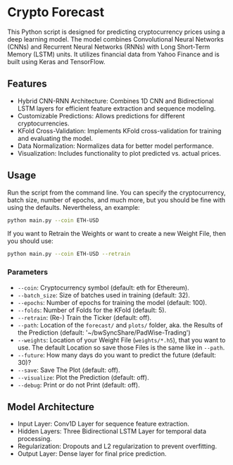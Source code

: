 # Crypto Forecast

This Python script is designed for predicting cryptocurrency prices using a deep learning model. The model combines Convolutional Neural Networks (CNNs) and Recurrent Neural Networks (RNNs) with Long Short-Term Memory (LSTM) units. It utilizes financial data from Yahoo Finance and is built using Keras and TensorFlow.

## Features

- Hybrid CNN-RNN Architecture: Combines 1D CNN and Bidirectional LSTM layers for efficient feature extraction and sequence modeling.
- Customizable Predictions: Allows predictions for different cryptocurrencies.
- KFold Cross-Validation: Implements KFold cross-validation for training and evaluating the model.
- Data Normalization: Normalizes data for better model performance.
- Visualization: Includes functionality to plot predicted vs. actual prices.

## Usage

Run the script from the command line. You can specify the cryptocurrency, batch size, number of epochs, and much more, but you should be fine with using the defaults. Nevertheless, an example:

```bash 
python main.py --coin ETH-USD
```

If you want to Retrain the Weights or want to create a new Weight File, then you should use:

```bash 
python main.py --coin ETH-USD --retrain
```

### Parameters

- `--coin`: Cryptocurrency symbol (default: eth for Ethereum).
- `--batch_size`: Size of batches used in training (default: 32).
- `--epochs`: Number of epochs for training the model (default: 100).
- `--folds`: Number of Folds for the KFold (default: 5).
- `--retrain`: (Re-) Train the Ticker (default: off).
- `--path`: Location of the `forecast/` and `plots/` folder, aka. the Results of the Prediction (default: '~/bwSyncShare/PadWise-Trading')
- `--weights`: Location of your Weight File (`weights/*.h5`), that you want to use. The default Location so save those Files is the same like in `--path`.
- `--future`: How many days do you want to predict the future (default: 30)? 
- `--save`: Save The Plot (default: off).
- `--visualize`: Plot the Prediction (default: off).
- `--debug`: Print or do not Print (default: off).

## Model Architecture

- Input Layer: Conv1D Layer for sequence feature extraction.
- Hidden Layers: Three Bidirectional LSTM Layer for temporal data processing.
- Regularization: Dropouts and L2 regularization to prevent overfitting.
- Output Layer: Dense layer for final price prediction.
